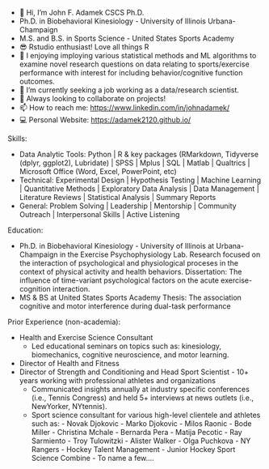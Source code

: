 - 👋 Hi, I’m John F. Adamek CSCS Ph.D.
- Ph.D. in Biobehavioral Kinesiology - University of Illinois Urbana-Champaign
- M.S. and B.S. in Sports Science - United States Sports Academy
- 😎 Rstudio enthusiast! Love all things R
- 👀 I enjoying imploying various statistical methods and ML algorithms to examine novel research questions on data relating to sports/exercise performance with interest for including behavior/cognitive function outcomes.
- 🌱 I’m currently seeking a job working as a data/research scientist.
- 💞️ Always looking to collaborate on projects!
- 📫 How to reach me: https://www.linkedin.com/in/johnadamek/ 
- 💻 Personal Website: https://adamek2120.github.io/

Skills:
*   Data Analytic Tools: Python | R & key packages (RMarkdown, Tidyverse (dplyr, ggplot2), Lubridate) | SPSS | Mplus | SQL | Matlab | Qualtrics | Microsoft Office (Word, Excel, PowerPoint, etc)
*   Technical: Experimental Design | Hypothesis Testing | Machine Learning | Quantitative Methods | Exploratory Data Analysis | Data Management | Literature Reviews | Statistical Analysis | Summary Reports
*   General: Problem Solving | Leadership | Mentorship | Community Outreach | Interpersonal Skills | Active Listening 


Education:
*  Ph.D. in Biobehavioral Kinesiology - University of Illinois at Urbana-Champaign in the Exercise Psychophysiology Lab. Research focused on the interaction of psychological and physiological proceses in the context of physical activity and health behaviors.
    Dissertation:  The influence of time-variant psychological factors on the acute exercise-cognition interaction.
*  MS & BS at United States Sports Academy
    Thesis: The association cognitive and motor interference during dual-task performance

Prior Experience (non-academia):
*  Health and Exercise Science Consultant
      - Led educational seminars on topics such as: kinesiology, biomechanics, cognitive neuroscience, and motor learning.
*  Director of Health and Fitness
*  Director of Strength and Conditioning and Head Sport Scientist - 10+ years working with professional athletes and organizations
      - Communicated insights annually at industry specific conferences (i.e., Tennis Congress) and held 5+ interviews at news outlets (i.e., NewYorker, NYtennis).
      - Sport science consultant for various high-level clientele and athletes such as:
            -      Novak Djokovic
            -      Marko Djokovic
            -      Milos Raonic
            -      Bode Miller
            -      Christina Mchale
            -      Bernarda Pera
            -      Matija Pecotic
            -      Ray Sarmiento
            -      Troy Tulowitzki
            -      Alister Walker
            -      Olga Puchkova
            -      NY Rangers
            -      Hockey Talent Management - Junior Hockey Sport Science Combine
            -      To name a few....


   
<!---
adamek2120/adamek2120 is a ✨ special ✨ repository because its `README.md` (this file) appears on your GitHub profile.
You can click the Preview link to take a look at your changes.
--->
